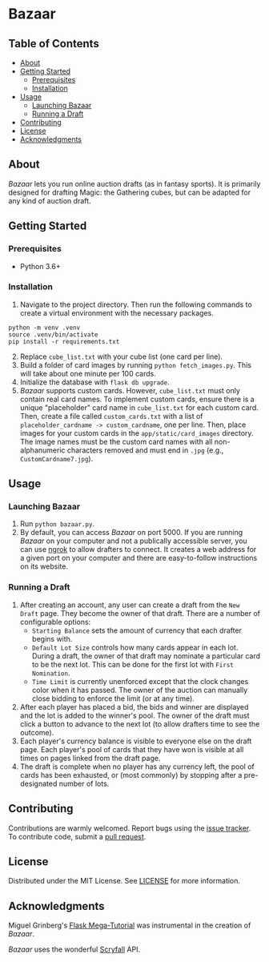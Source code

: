 <!-- omit in TOC -->
# Bazaar

<!-- omit in TOC -->
## Table of Contents
- [About](#about)
- [Getting Started](#getting-started)
  - [Prerequisites](#prerequisites)
  - [Installation](#installation)
- [Usage](#usage)
  - [Launching Bazaar](#launching-bazaar)
  - [Running a Draft](#running-a-draft)
- [Contributing](#contributing)
- [License](#license)
- [Acknowledgments](#acknowledgments)

## About
_Bazaar_ lets you run online auction drafts (as in fantasy sports). It is primarily designed for drafting Magic: the Gathering cubes, but can be adapted for any kind of auction draft.

## Getting Started

### Prerequisites
- Python 3.6+
### Installation
1. Navigate to the project directory. Then run the following commands to create a virtual environment with the necessary packages.
```
python -m venv .venv
source .venv/bin/activate
pip install -r requirements.txt
```
2. Replace `cube_list.txt` with your cube list (one card per line).
3. Build a folder of card images by running `python fetch_images.py`. This will take about one minute per 100 cards. 
4. Initialize the database with `flask db upgrade`.
5. _Bazaar_ supports custom cards. However, `cube_list.txt` must only contain real card names. To implement custom cards, ensure there is a unique "placeholder" card name in `cube_list.txt` for each custom card. Then, create a file called `custom_cards.txt` with a list of `placeholder_cardname -> custom_cardname`, one per line. Then, place images for your custom cards in the `app/static/card_images` directory. The image names must be the custom card names with all non-alphanumeric characters removed and must end in `.jpg` (e.g., `CustomCardname7.jpg`).
## Usage
### Launching Bazaar
1. Run `python bazaar.py`.
2. By default, you can access _Bazaar_ on port 5000. If you are running _Bazaar_ on your computer and not a publically accessible server, you can use [ngrok][ngrok] to allow drafters to connect. It creates a web address for a given port on your computer and there are easy-to-follow instructions on its website.
### Running a Draft
1. After creating an account, any user can create a draft from the `New Draft` page. They become the owner of that draft. There are a number of configurable options:  
   - `Starting Balance` sets the amount of currency that each drafter begins with.
   - `Default Lot Size` controls how many cards appear in each lot. During a draft, the owner of that draft may nominate a particular card to be the next lot. This can be done for the first lot with `First Nomination`.
   - `Time Limit` is currently unenforced except that the clock changes color when it has passed. The owner of the auction can manually close bidding to enforce the limit (or at any time).
2. After each player has placed a bid, the bids and winner are displayed and the lot is added to the winner's pool. The owner of the draft must click a button to advance to the next lot (to allow drafters time to see the outcome).
3. Each player's currency balance is visible to everyone else on the draft page. Each player's pool of cards that they have won is visible at all times on pages linked from the draft page.
4. The draft is complete when no player has any currency left, the pool of cards has been exhausted, or (most commonly) by stopping after a pre-designated number of lots.

## Contributing
Contributions are warmly welcomed. Report bugs using the [issue tracker][issues]. To contribute code, submit a [pull request][pull_requests].

## License
Distributed under the MIT License. See [LICENSE](LICENSE) for more information.

## Acknowledgments
Miguel Grinberg's [Flask Mega-Tutorial][mega_tutorial] was instrumental in the creation of _Bazaar_.

_Bazaar_ uses the wonderful [Scryfall](https://scryfall.com/) API.


[issues]: https://github.com/dillonplunkett/bazaar/issues
[pull_requests]: https://help.github.com/en/github/collaborating-with-issues-and-pull-requests/about-pull-requests
[mega_tutorial]: https://courses.miguelgrinberg.com/p/flask-mega-tutorial
[ngrok]: https://ngrok.com
